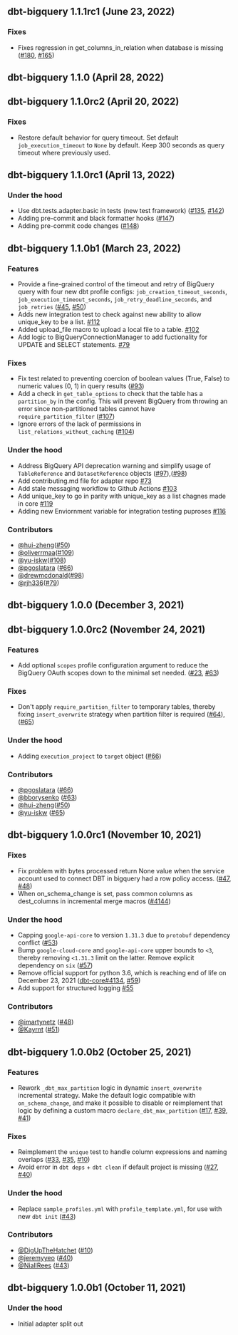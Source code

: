 ## dbt-bigquery 1.1.1rc1 (June 23, 2022)

### Fixes
- Fixes regression in get_columns_in_relation when database is missing ([#180](https://github.com/dbt-labs/dbt-bigquery/issues/180), [#165](https://github.com/dbt-labs/dbt-bigquery/pull/165))

## dbt-bigquery 1.1.0 (April 28, 2022)

## dbt-bigquery 1.1.0rc2 (April 20, 2022)

### Fixes
- Restore default behavior for query timeout. Set default `job_execution_timeout` to `None` by default. Keep 300 seconds as query timeout where previously used.

## dbt-bigquery 1.1.0rc1 (April 13, 2022)

### Under the hood
- Use dbt.tests.adapter.basic in tests (new test framework) ([#135](https://github.com/dbt-labs/dbt-bigquery/issues/135), [#142](https://github.com/dbt-labs/dbt-bigquery/pull/142))
- Adding pre-commit and black formatter hooks ([#147](https://github.com/dbt-labs/dbt-bigquery/pull/147))
- Adding pre-commit code changes ([#148](https://github.com/dbt-labs/dbt-bigquery/pull/148))

## dbt-bigquery 1.1.0b1 (March 23, 2022)
### Features
- Provide a fine-grained control of the timeout and retry of BigQuery query with four new dbt profile configs: `job_creation_timeout_seconds`, `job_execution_timeout_seconds`, `job_retry_deadline_seconds`, and `job_retries` ([#45](https://github.com/dbt-labs/dbt-bigquery/issues/45), [#50](https://github.com/dbt-labs/dbt-bigquery/pull/50))
- Adds new integration test to check against new ability to allow unique_key to be a list. [#112](https://github.com/dbt-labs/dbt-bigquery/issues/112)
- Added upload_file macro to upload a local file to a table. [#102](https://github.com/dbt-labs/dbt-bigquery/issues/102)
- Add logic to BigQueryConnectionManager to add fuctionality for UPDATE and SELECT statements. [#79](https://github.com/dbt-labs/dbt-bigquery/pull/79)

### Fixes
- Fix test related to preventing coercion of boolean values (True, False) to numeric values (0, 1) in query results ([#93](https://github.com/dbt-labs/dbt-bigquery/issues/93))
- Add a check in `get_table_options` to check that the table has a `partition_by` in the config.
This will prevent BigQuery from throwing an error since non-partitioned tables cannot have `require_partition_filter` ([#107](https://github.com/dbt-labs/dbt-bigquery/issues/107))
- Ignore errors of the lack of permissions in `list_relations_without_caching` ([#104](https://github.com/dbt-labs/dbt-bigquery/issues/104))

### Under the hood
- Address BigQuery API deprecation warning and simplify usage of `TableReference` and `DatasetReference` objects ([#97](https://github.com/dbt-labs/dbt-bigquery/issues/97)),([#98](https://github.com/dbt-labs/dbt-bigquery/pull/98))
- Add contributing.md file for adapter repo [#73](https://github.com/dbt-labs/dbt-bigquery/pull/73)
- Add stale messaging workflow to Github Actions [#103](https://github.com/dbt-labs/dbt-bigquery/pull/103)
- Add unique_key to go in parity with unique_key as a list chagnes made in core [#119](https://github.com/dbt-labs/dbt-bigquery/pull/119/files)
- Adding new Enviornment variable for integration testing puproses [#116](https://github.com/dbt-labs/dbt-bigquery/pull/116)

### Contributors
- [@hui-zheng](https://github.com/hui-zheng)([#50](https://github.com/dbt-labs/dbt-bigquery/pull/50))
- [@oliverrmaa](https://github.com/oliverrmaa)([#109](https://github.com/dbt-labs/dbt-bigquery/pull/109))
- [@yu-iskw](https://github.com/yu-iskw)([#108](https://github.com/dbt-labs/dbt-bigquery/pull/108))
- [@pgoslatara](https://github.com/pgoslatara) ([#66](https://github.com/dbt-labs/dbt-bigquery/pull/121))
- [@drewmcdonald](https://github.com/drewmcdonald)([#98](https://github.com/dbt-labs/dbt-bigquery/pull/98))
- [@rjh336](https://github.com/rjh336)([#79](https://github.com/dbt-labs/dbt-bigquery/pull/79))

## dbt-bigquery 1.0.0 (December 3, 2021)

## dbt-bigquery 1.0.0rc2 (November 24, 2021)

### Features
- Add optional `scopes` profile configuration argument to reduce the BigQuery OAuth scopes down to the minimal set needed. ([#23](https://github.com/dbt-labs/dbt-bigquery/issues/23), [#63](https://github.com/dbt-labs/dbt-bigquery/pull/63))

### Fixes
- Don't apply `require_partition_filter` to temporary tables, thereby fixing `insert_overwrite` strategy when partition filter is required ([#64](https://github.com/dbt-labs/dbt-bigquery/issues/64)), ([#65](https://github.com/dbt-labs/dbt-bigquery/pull/65))

### Under the hood
- Adding `execution_project` to `target` object ([#66](https://github.com/dbt-labs/dbt-bigquery/issues/66))

### Contributors
- [@pgoslatara](https://github.com/pgoslatara) ([#66](https://github.com/dbt-labs/dbt-bigquery/issues/66))
- [@bborysenko](https://github.com/bborysenko) ([#63](https://github.com/dbt-labs/dbt-bigquery/pull/63))
- [@hui-zheng](https://github.com/hui-zheng)([#50](https://github.com/dbt-labs/dbt-bigquery/pull/50))
- [@yu-iskw](https://github.com/yu-iskw) ([#65](https://github.com/dbt-labs/dbt-bigquery/pull/65))

## dbt-bigquery 1.0.0rc1 (November 10, 2021)

### Fixes
- Fix problem with bytes processed return None value when the service account used to connect DBT in bigquery had a row policy access.
([#47](https://github.com/dbt-labs/dbt-bigquery/issues/47), [#48](https://github.com/dbt-labs/dbt-bigquery/pull/48))
- When on_schema_change is set, pass common columns as dest_columns in incremental merge macros ([#4144](https://github.com/dbt-labs/dbt-core/issues/4144))

### Under the hood
- Capping `google-api-core` to version `1.31.3` due to `protobuf` dependency conflict ([#53](https://github.com/dbt-labs/dbt-bigquery/pull/53))
- Bump `google-cloud-core` and `google-api-core` upper bounds to `<3`, thereby removing `<1.31.3` limit on the latter. Remove explicit dependency on `six` ([#57](https://github.com/dbt-labs/dbt-bigquery/pull/57))
- Remove official support for python 3.6, which is reaching end of life on December 23, 2021 ([dbt-core#4134](https://github.com/dbt-labs/dbt-core/issues/4134), [#59](https://github.com/dbt-labs/dbt-bigquery/pull/59))
- Add support for structured logging [#55](https://github.com/dbt-labs/dbt-bigquery/pull/55)

### Contributors
- [@imartynetz](https://github.com/imartynetz) ([#48](https://github.com/dbt-labs/dbt-bigquery/pull/48))
- [@Kayrnt](https://github.com/Kayrnt) ([#51](https://github.com/dbt-labs/dbt-bigquery/pull/51))

## dbt-bigquery 1.0.0b2 (October 25, 2021)

### Features

- Rework `_dbt_max_partition` logic in dynamic `insert_overwrite` incremental strategy. Make the default logic compatible with `on_schema_change`, and make it possible to disable or reimplement that logic by defining a custom macro `declare_dbt_max_partition` ([#17](https://github.com/dbt-labs/dbt-bigquery/issues/17), [#39](https://github.com/dbt-labs/dbt-bigquery/issues/39), [#41](https://github.com/dbt-labs/dbt-bigquery/pull/41))

### Fixes
- Reimplement the `unique` test to handle column expressions and naming overlaps ([#33](https://github.com/dbt-labs/dbt-bigquery/issues/33), [#35](https://github.com/dbt-labs/dbt-bigquery/issues/35), [#10](https://github.com/dbt-labs/dbt-bigquery/pull/10))
- Avoid error in `dbt deps` + `dbt clean` if default project is missing ([#27](https://github.com/dbt-labs/dbt-bigquery/issues/27), [#40](https://github.com/dbt-labs/dbt-bigquery/pull/40))

### Under the hood
- Replace `sample_profiles.yml` with `profile_template.yml`, for use with new `dbt init` ([#43](https://github.com/dbt-labs/dbt-bigquery/pull/43))

### Contributors

- [@DigUpTheHatchet](https://github.com/DigUpTheHatchet) ([#10](https://github.com/dbt-labs/dbt-bigquery/pull/10))
- [@jeremyyeo](https://github.com/jeremyyeo) ([#40](https://github.com/dbt-labs/dbt-bigquery/pull/40))
- [@NiallRees](https://github.com/NiallRees) ([#43](https://github.com/dbt-labs/dbt-bigquery/pull/43))

## dbt-bigquery 1.0.0b1 (October 11, 2021)

### Under the hood
- Initial adapter split out
